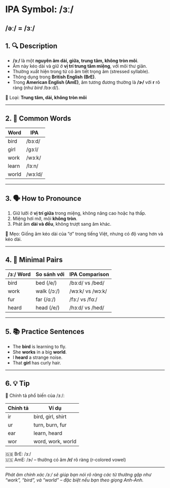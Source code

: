 # IPA Symbol: /ɜː/
/əː/ = /ɜː/
---

## 1. 🔍 Description

- **/ɜː/** là một **nguyên âm dài, giữa, trung tâm, không tròn môi**.
- Âm này kéo dài và giữ ở **vị trí trung tâm miệng**, với môi thư giãn.
- Thường xuất hiện trong từ có âm tiết trọng âm (stressed syllable).
- Thông dụng trong **British English (BrE)**.
- Trong **American English (AmE)**, âm tương đương thường là **/ɝ/** với **r** rõ ràng (như *bird* /bɝːd/).

📍 Loại: **Trung tâm, dài, không tròn môi**

---

## 2. 📝 Common Words

| Word     | IPA          |
|----------|--------------|
| bird     | /bɜːd/       |
| girl     | /ɡɜːl/       |
| work     | /wɜːk/       |
| learn    | /lɜːn/       |
| world    | /wɜːld/      |

---

## 3. 🗣️ How to Pronounce

1. Giữ lưỡi ở **vị trí giữa** trong miệng, không nâng cao hoặc hạ thấp.
2. Miệng hơi mở, môi **không tròn**.
3. Phát âm **dài và đều**, không trượt sang âm khác.

🧠 Mẹo: Giống âm kéo dài của “ơ” trong tiếng Việt, nhưng có độ vang hơn và kéo dài.

---

## 4. 🎯 Minimal Pairs

| /ɜː/ Word | So sánh với | IPA Comparison     |
|-----------|--------------|--------------------|
| bird      | bed (/e/)    | /bɜːd/ vs /bed/    |
| work      | walk (/ɔː/)  | /wɜːk/ vs /wɔːk/   |
| fur       | far (/ɑː/)   | /fɜː/ vs /fɑː/     |
| heard     | head (/e/)   | /hɜːd/ vs /hed/    |

---

## 5. 📚 Practice Sentences

- The **bird** is learning to fly.
- She **works** in a big **world**.
- I **heard** a strange noise.
- That **girl** has curly hair.

---

## 6. 💡 Tip

📌 Chính tả phổ biến của /ɜː/:

| Chính tả | Ví dụ             |
|----------|-------------------|
| ir       | bird, girl, shirt |
| ur       | turn, burn, fur   |
| ear      | learn, heard      |
| wor      | word, work, world |

🇬🇧 BrE: /ɜː/  
🇺🇸 AmE: /ɝ/ – thường có âm **/r/** rõ ràng (r-colored vowel)

---

*Phát âm chính xác /ɜː/ sẽ giúp bạn nói rõ ràng các từ thường gặp như “work”, “bird”, và “world” – đặc biệt nếu bạn theo giọng Anh-Anh.*

